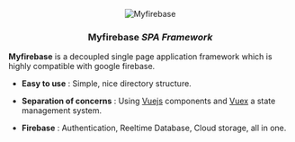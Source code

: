 <p align="center">
	<img src="http://i.imgur.com/eui4MCQ.png" alt="Myfirebase">
</p>

<h3 align="center"><b>Myfirebase</b> <i>SPA Framework</i></h3>

**Myfirebase** is a decoupled single page application framework which is highly compatible with google firebase.


 - **Easy to use** : Simple, nice directory structure.

 - **Separation of concerns** : Using [Vuejs](https://vuejs.org) components and [Vuex](https://vuex.vuejs.org) a state management system.

 - **Firebase** : Authentication, Reeltime Database, Cloud storage, all in one.